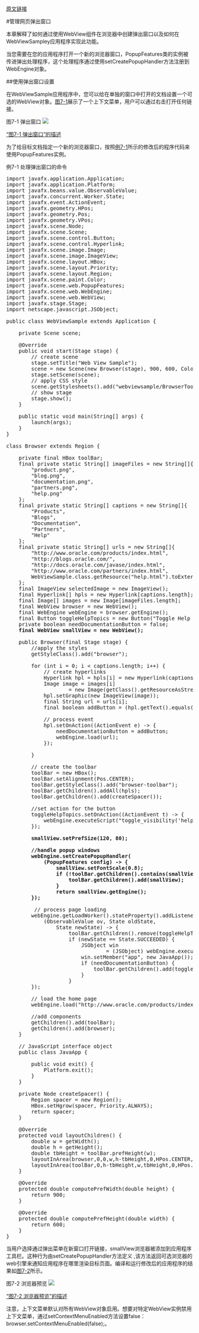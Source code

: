 [原文链接](http://docs.oracle.com/javase/8/javafx/embedded-browser-tutorial/pop-up.htm)

#管理网页弹出窗口

本章解释了如何通过使用WebView组件在浏览器中创建弹出窗口以及如何在WebViewSampley应用程序实现此功能。

当您需要在您的应用程序打开一个新的浏览器窗口，PopupFeatures类的实例被传进弹出处理程序，这个处理程序通过使用setCreatePopupHandler方法注册到WebEngine对象。

##使用弹出窗口设置

在WebViewSample应用程序中，您可以给在单独的窗口中打开的文档设置一个可选的WebView对象。[图7-1](#图7-1)展示了一个上下文菜单，用户可以通过右击打开任何链接。

<span id="图7-1">图7-1</span> 弹出窗口
![](http://ontjktddg.bkt.clouddn.com/image/webview-popup.png)

[“图7-1 弹出窗口”的描述](http://docs.oracle.com/javase/8/javafx/embedded-browser-tutorial/img_text/webview-popup.htm)

为了给目标文档指定一个新的浏览器窗口，按照[例7-1](#例7-1)所示的修改后的程序代码来使用PopupFeatures实例。

<span id="例7-1">例7-1</span> 处理弹出窗口的命令
<pre>
import javafx.application.Application;
import javafx.application.Platform;
import javafx.beans.value.ObservableValue;
import javafx.concurrent.Worker.State;
import javafx.event.ActionEvent;
import javafx.geometry.HPos;
import javafx.geometry.Pos;
import javafx.geometry.VPos;
import javafx.scene.Node;
import javafx.scene.Scene;
import javafx.scene.control.Button;
import javafx.scene.control.Hyperlink;
import javafx.scene.image.Image;
import javafx.scene.image.ImageView;
import javafx.scene.layout.HBox;
import javafx.scene.layout.Priority;
import javafx.scene.layout.Region;
import javafx.scene.paint.Color;
import javafx.scene.web.PopupFeatures;
import javafx.scene.web.WebEngine;
import javafx.scene.web.WebView;
import javafx.stage.Stage;
import netscape.javascript.JSObject;
 
public class WebViewSample extends Application {
 
    private Scene scene;
 
    @Override
    public void start(Stage stage) {
        // create scene
        stage.setTitle("Web View Sample");
        scene = new Scene(new Browser(stage), 900, 600, Color.web("#666970"));
        stage.setScene(scene);
        // apply CSS style
        scene.getStylesheets().add("webviewsample/BrowserToolbar.css");
        // show stage
        stage.show();
    }
 
    public static void main(String[] args) {
        launch(args);
    }
}
 
class Browser extends Region {
 
    private final HBox toolBar;
    final private static String[] imageFiles = new String[]{
        "product.png",
        "blog.png",
        "documentation.png",
        "partners.png",
        "help.png"
    };
    final private static String[] captions = new String[]{
        "Products",
        "Blogs",
        "Documentation",
        "Partners",
        "Help"
    };
    final private static String[] urls = new String[]{
        "http://www.oracle.com/products/index.html",
        "http://blogs.oracle.com/",
        "http://docs.oracle.com/javase/index.html",
        "http://www.oracle.com/partners/index.html",
        WebViewSample.class.getResource("help.html").toExternalForm()
    };
    final ImageView selectedImage = new ImageView();
    final Hyperlink[] hpls = new Hyperlink[captions.length];
    final Image[] images = new Image[imageFiles.length];
    final WebView browser = new WebView();
    final WebEngine webEngine = browser.getEngine();
    final Button toggleHelpTopics = new Button("Toggle Help Topics");
    private boolean needDocumentationButton = false;
    <b>final WebView smallView = new WebView();</b>
    
    public Browser(final Stage stage) {
        //apply the styles
        getStyleClass().add("browser");
                
        for (int i = 0; i < captions.length; i++) {
            // create hyperlinks
            Hyperlink hpl = hpls[i] = new Hyperlink(captions[i]);
            Image image = images[i]
                    = new Image(getClass().getResourceAsStream(imageFiles[i]));
            hpl.setGraphic(new ImageView(image));
            final String url = urls[i];
            final boolean addButton = (hpl.getText().equals("Help"));  
            
            // process event 
            hpl.setOnAction((ActionEvent e) -> {
                needDocumentationButton = addButton;
                webEngine.load(url);
            });
                    
        }
 
        // create the toolbar
        toolBar = new HBox();
        toolBar.setAlignment(Pos.CENTER);
        toolBar.getStyleClass().add("browser-toolbar");
        toolBar.getChildren().addAll(hpls);
        toolBar.getChildren().add(createSpacer());
 
        //set action for the button
        toggleHelpTopics.setOnAction((ActionEvent t) -> {
            webEngine.executeScript("toggle_visibility('help_topics')");
        });
        
        <b>smallView.setPrefSize(120, 80);

		//handle popup windows
		webEngine.setCreatePopupHandler(
			(PopupFeatures config) -> {
				smallView.setFontScale(0.8);
				if (!toolBar.getChildren().contains(smallView){
					toolBar.getChildren().add(smallView);
				}
				return smallView.getEngine();
		});</b>
 
         // process page loading
        webEngine.getLoadWorker().stateProperty().addListener(
            (ObservableValue<? extends State> ov, State oldState, 
                State newState) -> {
                    toolBar.getChildren().remove(toggleHelpTopics);
                    if (newState == State.SUCCEEDED) {
                        JSObject win
                                = (JSObject) webEngine.executeScript("window");
                        win.setMember("app", new JavaApp());
                        if (needDocumentationButton) {
                            toolBar.getChildren().add(toggleHelpTopics);
                        }
                    }
        });
 
        // load the home page        
        webEngine.load("http://www.oracle.com/products/index.html");
 
        //add components
        getChildren().add(toolBar);
        getChildren().add(browser);
    }
    
    // JavaScript interface object
    public class JavaApp {
 
        public void exit() {
            Platform.exit();
        }
    }
 
    private Node createSpacer() {
        Region spacer = new Region();
        HBox.setHgrow(spacer, Priority.ALWAYS);
        return spacer;
    }
 
    @Override
    protected void layoutChildren() {
        double w = getWidth();
        double h = getHeight();
        double tbHeight = toolBar.prefHeight(w);
        layoutInArea(browser,0,0,w,h-tbHeight,0,HPos.CENTER,VPos.CENTER);
        layoutInArea(toolBar,0,h-tbHeight,w,tbHeight,0,HPos.CENTER,VPos.CENTER);
    }
 
    @Override
    protected double computePrefWidth(double height) {
        return 900;
    }
 
    @Override
    protected double computePrefHeight(double width) {
        return 600;
    }
}
</pre>

当用户选择通过弹出菜单在新窗口打开链接，smallView浏览器被添加到应用程序工具栏。这种行为由setCreatePopupHandler方法定义 ,该方法返回可选浏览器的web引擎来通知应用程序在哪里渲染目标页面。编译和运行修改后的应用程序的结果如[图7-2](#图7-2)所示。

<span id="图7-2">图7-2</span> 浏览器预览
![](http://ontjktddg.bkt.clouddn.com/image/webview-small.png)

[“图7-2 浏览器预览”的描述](http://docs.oracle.com/javase/8/javafx/embedded-browser-tutorial/img_text/webview-small.htm)

注意，上下文菜单默认对所有WebView对象启用。想要对特定WebView实例禁用上下文菜单，通过setContextMenuEnabled方法设置false：browser.setContextMenuEnabled(false);。